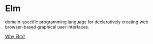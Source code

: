 # Elm
domain-specific programming language for declaratively creating web browser-based graphical user interfaces.

[Why Elm?](http://www.oreilly.com/web-platform/free/files/why-elm.pdf)
